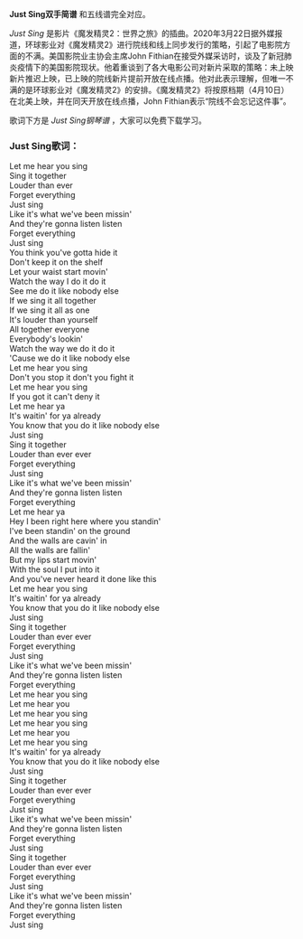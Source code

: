 

**Just Sing双手简谱** 和五线谱完全对应。

_Just Sing_
是影片《魔发精灵2：世界之旅》的插曲。2020年3月22日据外媒报道，环球影业对《魔发精灵2》进行院线和线上同步发行的策略，引起了电影院方面的不满。美国影院业主协会主席John
Fithian在接受外媒采访时，谈及了新冠肺炎疫情下的美国影院现状。他着重谈到了各大电影公司对新片采取的策略：未上映新片推迟上映，已上映的院线新片提前开放在线点播。他对此表示理解，但唯一不满的是环球影业对《魔发精灵2》的安排。《魔发精灵2》将按原档期（4月10日）在北美上映，并在同天开放在线点播，John
Fithian表示“院线不会忘记这件事”。

歌词下方是 _Just Sing钢琴谱_ ，大家可以免费下载学习。

### Just Sing歌词：

Let me hear you sing  
Sing it together  
Louder than ever  
Forget everything  
Just sing  
Like it's what we've been missin'  
And they're gonna listen listen  
Forget everything  
Just sing  
You think you've gotta hide it  
Don't keep it on the shelf  
Let your waist start movin'  
Watch the way I do it do it  
See me do it like nobody else  
If we sing it all together  
If we sing it all as one  
It's louder than yourself  
All together everyone  
Everybody's lookin'  
Watch the way we do it do it  
'Cause we do it like nobody else  
Let me hear you sing  
Don't you stop it don't you fight it  
Let me hear you sing  
If you got it can't deny it  
Let me hear ya  
It's waitin' for ya already  
You know that you do it like nobody else  
Just sing  
Sing it together  
Louder than ever ever  
Forget everything  
Just sing  
Like it's what we've been missin'  
And they're gonna listen listen  
Forget everything  
Let me hear ya  
Hey I been right here where you standin'  
I've been standin' on the ground  
And the walls are cavin' in  
All the walls are fallin'  
But my lips start movin'  
With the soul I put into it  
And you've never heard it done like this  
Let me hear you sing  
It's waitin' for ya already  
You know that you do it like nobody else  
Just sing  
Sing it together  
Louder than ever ever  
Forget everything  
Just sing  
Like it's what we've been missin'  
And they're gonna listen listen  
Forget everything  
Let me hear you sing  
Let me hear you  
Let me hear you sing  
Let me hear you sing  
Let me hear you  
Let me hear you sing  
It's waitin' for ya already  
You know that you do it like nobody else  
Just sing  
Sing it together  
Louder than ever ever  
Forget everything  
Just sing  
Like it's what we've been missin'  
And they're gonna listen listen  
Forget everything  
Just sing  
Sing it together  
Louder than ever ever  
Forget everything  
Just sing  
Like it's what we've been missin'  
And they're gonna listen listen  
Forget everything  
Just sing

